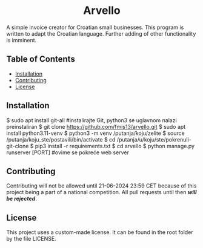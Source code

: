 # <center>**Arvello**</center>

A simple invoice creator for Croatian small businesses.
This program is written to adapt the Croatian language. Further adding of other functionality is imminent. 

## Table of Contents

- [Installation](#installation)
- [Contributing](#contributing)
- [License](#license)

## Installation

$ sudo apt install git-all #instalirajte Git, python3 se uglavnom nalazi preinstaliran
$ git clone https://github.com/fmis13/arvello.git
$ sudo apt install python3.11-venv
$ python3 -m venv /putanja/koju/zelite
$ source /putanja/koju_ste/postavili/bin/activate
$ cd /putanja/u/koju/ste/pokrenuli-git-clone
$ pip3 install -r requirements.txt
$ cd arvello
$ python manage.py runserver [PORT] #ovime se pokreće web server


## Contributing

Contributing will not be allowed until 21-06-2024 23:59 CET because of this project being a part of a national competition.
All pull requests until then ***will be rejected***.

## License

This project uses a custom-made license. It can be found in the root folder by the file LICENSE.
